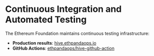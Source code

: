 # Continuous Integration and Automated Testing

The Ethereum Foundation maintains continuous testing infrastructure:

- **Production results**: [hive.ethpandaops.io](https://hive.ethpandaops.io)
- **GitHub Actions**: [ethpandaops/hive-github-action](https://github.com/ethpandaops/hive-github-action)
